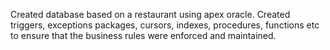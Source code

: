 
Created database based on a restaurant using apex oracle. 
Created triggers, exceptions packages, cursors, indexes, procedures, functions etc to ensure that the business rules were enforced and maintained.

